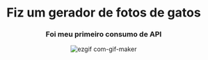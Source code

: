 <h1 align="center">Fiz um gerador de fotos de gatos</h1>
<h3 align="center">Foi meu primeiro consumo de API</h3>
<div align="center">

![ezgif com-gif-maker](https://user-images.githubusercontent.com/64026100/175823191-79a6931f-71ca-428d-8f5d-ddbf3e043db7.gif)

</div>
